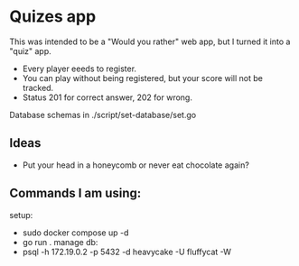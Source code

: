 # Quizes app
This was intended to be a "Would you rather" web app, but I turned it into a "quiz" app.
- Every player eeeds to register.
- You can play without being registered, but your score will not be tracked.
- Status 201 for correct answer, 202 for wrong.

Database schemas in ./script/set-database/set.go


## Ideas
- Put your head in a honeycomb or never eat chocolate again?

## Commands I am using:
setup:
- sudo docker compose up -d
- go run .
manage db:
- psql -h 172.19.0.2 -p 5432 -d heavycake -U fluffycat -W 